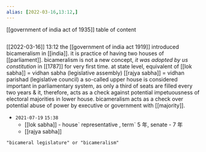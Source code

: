 ```yaml
---
alias: [2022-03-16,13:12,]
---
```

[[government of india act of 1935]]
table of content
```toc
```

[[2022-03-16]] 13:12
the [[government of india act 1919]] introduced bicameralism in [[india]].
it is practice of having two houses of [[parliament]].
bicameralism is not a new concept, *it was adopted by us constitution* in [[1787]] for very first time.
at state level, equivalent of
	[[lok sabha]] = vidhan sabha (legislative assembly)
	[[rajya sabha]] = vidhan parishad (legislative council)
a so-called upper house is considered important in parliamentary system, as only a third of seats are filled every two years & it, therefore, acts as a check against potential impetuousness of electoral majorities in lower house.
bicameralism acts as a check over potential abuse of power by executive or government with [[majority]].

- `2021-07-19`  `15:38`
	- [[lok sabha]] - houseˋ representative , termˋ 5 年, senate - 7 年
	- [[rajya sabha]]
```query
"bicameral legislature" or "bicameralism"
```